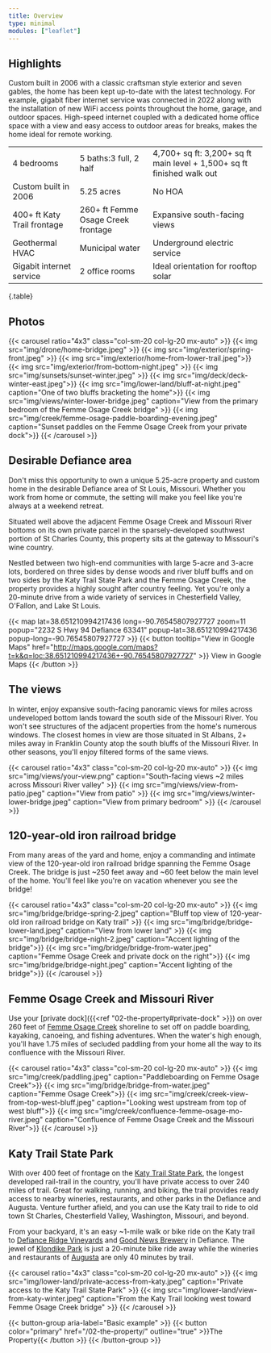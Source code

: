 ```yaml
---
title: Overview
type: minimal
modules: ["leaflet"]
---
```


## Highlights
Custom built in 2006 with a classic craftsman style exterior and seven gables, the home has been kept up-to-date with the latest technology. For example, gigabit fiber internet service was connected in 2022 along with the installation of new WiFi access points throughout the home, garage, and outdoor spaces. High-speed internet coupled with a dedicated home office space with a view and easy access to outdoor areas for breaks, makes the home ideal for remote working. 

|     |       |     |
| --------- | -------- | ------ |
| 4 bedrooms  | 5 baths:3 full, 2 half | 4,700+ sq ft: 3,200+ sq ft main level + 1,500+ sq ft finished walk out |
| Custom built in 2006  | 5.25 acres | No HOA |
| 400+ ft Katy Trail frontage | 260+ ft Femme Osage Creek frontage | Expansive south-facing views |
| Geothermal HVAC | Municipal water | Underground electric service|
| Gigabit internet service | 2 office rooms| Ideal orientation for rooftop solar |
{.table}

## Photos

{{< carousel ratio="4x3" class="col-sm-20 col-lg-20 mx-auto" >}}
  {{< img src="img/drone/home-bridge.jpeg" >}}
  {{< img src="img/exterior/spring-front.jpeg" >}}
  {{< img src="img/exterior/home-from-lower-trail.jpeg">}}
  {{< img src="img/exterior/from-bottom-night.jpeg" >}}
  {{< img src="img/sunsets/sunset-winter.jpeg" >}}
  {{< img src="img/deck/deck-winter-east.jpeg">}}
  {{< img src="img/lower-land/bluff-at-night.jpeg" caption="One of two bluffs bracketing the home">}}
  {{< img src="img/views/winter-lower-bridge.jpeg" caption="View from the primary bedroom of the Femme Osage Creek bridge" >}}
  {{< img src="img/creek/femme-osage-paddle-boarding-evening.jpeg" caption="Sunset paddles on the Femme Osage Creek from your private dock">}}
{{< /carousel >}}

## Desirable Defiance area

Don't miss this opportunity to own a unique 5.25-acre property and custom home in the desirable Defiance area of St Louis, Missouri. Whether you work from home or commute, the setting will make you feel like you're always at a weekend retreat.

Situated well above the adjacent Femme Osage Creek and Missouri River bottoms on its own private parcel in the sparsely-developed southwest portion of St Charles County, this property sits at the gateway to Missouri's wine country.

Nestled between two high-end communities with large 5-acre and 3-acre lots, bordered on three sides by dense woods and river bluff buffs and on two sides by the Katy Trail State Park and the Femme Osage Creek, the property provides a highly sought after country feeling. Yet you're only a 20-minute drive from a wide variety of services in Chesterfield Valley, O'Fallon, and Lake St Louis.

{{< map lat=38.651210994217436 long=-90.76545807927727 zoom=11 popup="2232 S Hwy 94 Defiance 63341" popup-lat=38.651210994217436 popup-long=-90.76545807927727 >}}
{{< button tooltip="View in Google Maps" href="http://maps.google.com/maps?t=k&q=loc:38.651210994217436+-90.76545807927727" >}}
    View in Google Maps
{{< /button >}}

## The views

In winter, enjoy expansive south-facing panoramic views for miles across undeveloped bottom lands toward the south side of the Missouri River. You won't see structures of the adjacent properties from the home's numerous windows. The closest homes in view are those situated in St Albans, 2+ miles away in Franklin County atop the south bluffs of the Missouri River. In other seasons, you'll enjoy filtered forms of the same views.

{{< carousel ratio="4x3" class="col-sm-20 col-lg-20 mx-auto" >}}
  {{< img src="img/views/your-view.png" caption="South-facing views ~2 miles across Missouri River valley" >}}
  {{< img src="img/views/view-from-patio.jpeg" caption="View from patio" >}}
  {{< img src="img/views/winter-lower-bridge.jpeg" caption="View from primary bedroom" >}}
{{< /carousel >}}

## 120-year-old iron railroad bridge

From many areas of the yard and home, enjoy a commanding and intimate view of the 120-year-old iron railroad bridge spanning the Femme Osage Creek. The bridge is just ~250 feet away and ~60 feet below the main level of the home. You'll feel like you're on vacation whenever you see the bridge!

{{< carousel ratio="4x3" class="col-sm-20 col-lg-20 mx-auto" >}}
  {{< img src="img/bridge/bridge-spring-2.jpeg" caption="Bluff top view of 120-year-old iron railroad bridge on Katy trail" >}}
  {{< img src="img/bridge/bridge-lower-land.jpeg" caption="View from lower land" >}}
  {{< img src="img/bridge/bridge-night-2.jpeg" caption="Accent lighting of the bridge">}}
  {{< img src="img/bridge/bridge-from-water.jpeg" caption="Femme Osage Creek and private dock on the right">}}
  {{< img src="img/bridge/bridge-night.jpeg" caption="Accent lighting of the bridge">}}
{{< /carousel >}}

## Femme Osage Creek and Missouri River

Use your [private dock]({{<ref "02-the-property#private-dock" >}}) on over 260 feet of [Femme Osage Creek](https://www.anyplaceamerica.com/directory/mo/st-charles-county-29183/streams/femme-osage-creek-756042/) shoreline to set off on paddle boarding, kayaking, canoeing, and fishing adventures. When the water's high enough, you'll have 1.75 miles of secluded paddling from your home all the way to its confluence with the Missouri River.

{{< carousel ratio="4x3" class="col-sm-20 col-lg-20 mx-auto" >}}
  {{< img src="img/creek/paddling.jpeg" caption="Paddleboarding on Femme Osage Creek">}}
  {{< img src="img/bridge/bridge-from-water.jpeg" caption="Femme Osage Creek">}}
  {{< img src="img/creek/creek-view-from-top-west-bluff.jpeg" caption="Looking west upstream from top of west bluff">}}
  {{< img src="img/creek/confluence-femme-osage-mo-river.jpeg" caption="Confluence of Femme Osage Creek and the Missouri River">}}
{{< /carousel >}}

## Katy Trail State Park

With over 400 feet of frontage on the [Katy Trail State Park](https://mostateparks.com/park/katy-trail-state-park), the longest developed rail-trail in the country, you'll have private access to over 240 miles of trail. Great for walking, running, and biking, the trail provides ready access to nearby wineries, restaurants, and other parks in the Defiance and Augusta. Venture further afield, and you can use the Katy trail to ride to old town St Charles, Chesterfield Valley, Washington, Missouri, and beyond.

From your backyard, it's an easy ~1-mile walk or bike ride on the Katy trail to [Defiance Ridge Vineyards](https://www.defianceridgevineyards.com/) and [Good News Brewery](https://www.goodnewsbrewing.com/) in Defiance. The jewel of [Klondike Park](https://www.sccmo.org/690/Klondike-Park) is just a 20-minute bike ride away while the wineries and restaurants of [Augusta](https://www.townofaugustamo.org/) are only 40 minutes by trail. 

{{< carousel ratio="4x3" class="col-sm-20 col-lg-20 mx-auto" >}}
  {{< img src="img/lower-land/private-access-from-katy.jpeg" caption="Private access to the Katy Trail State Park" >}}
  {{< img src="img/lower-land/view-from-katy-winter.jpeg" caption="From the Katy Trail looking west toward Femme Osage Creek bridge" >}}
{{< /carousel >}}

{{< button-group aria-label="Basic example" >}}
  {{< button color="primary" href="/02-the-property/" outline="true" >}}The Property{{< /button >}}
{{< /button-group >}}
